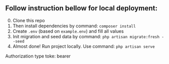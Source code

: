## Follow instruction bellow for local deployment:
0. Clone this repo
1. Then install dependencies by command: `composer install`
2. Create `.env` (based on `example.env`) and fill all values
3. Init migration and seed data by command: `php artisan migrate:fresh --seed`
4. Almost done! Run project locally. Use command: `php artisan serve`

Authorization type toke: bearer
